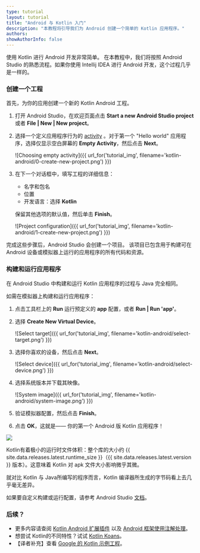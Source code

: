 ```yaml
---
type: tutorial
layout: tutorial
title: "Android 与 Kotlin 入门"
description: "本教程将引导我们为 Android 创建一个简单的 Kotlin 应用程序。"
authors: 
showAuthorInfo: false
---
```


使用 Kotlin 进行 Android 开发非常简单。
在本教程中，我们将按照 Android Studio 的熟悉流程。如果你使用 Intellij IDEA 进行 Android 开发，这个过程几乎是一样的。

### 创建一个工程

首先，为你的应用创建一个新的 Kotlin Android 工程。

1. 打开 Android Studio，在欢迎页面点击 **Start a new Android Studio project**  或者 **File \| New \| New project**。

2. 选择一个定义应用程序行为的 [activity](https://developer.android.com/guide/components/activities/intro-activities) 。对于第一个 "Hello world" 应用程序，选择仅显示空白屏幕的 __Empty Activity__，然后点击 __Next__。

   ![Choosing empty activity]({{ url_for('tutorial_img', filename='kotlin-android/0-create-new-project.png') }})

3. 在下一个对话框中，填写工程的详细信息：
   - 名字和包名
   - 位置
   - 开发语言：选择 __Kotlin__

   保留其他选项的默认值，然后单击 __Finish__。

   ![Project configuration]({{ url_for('tutorial_img', filename='kotlin-android/1-create-new-project.png') }})

完成这些步骤后，Android Studio 会创建一个项目。 该项目已包含用于构建可在 Android 设备或模拟器上运<!---->行的应用程序的所有代码和资源。

### 构建和运行应用程序

在 Android Studio 中构建和运行 Kotlin 应用程序的过程与 Java 完全相同。

如需在模拟器上构建和运行应用程序：
1. 点击工具栏上的 __Run__ 运行预定义的 __app__ 配置，或者 __Run \| Run 'app'__。
2. 选择 __Create New Virtual Device__。

   ![Select target]({{ url_for('tutorial_img', filename='kotlin-android/select-target.png') }})

3. 选择你喜欢的设备，然后点击 __Next__。

   ![Select device]({{ url_for('tutorial_img', filename='kotlin-android/select-device.png') }})

4. 选择系统版本并下载其映像。

   ![System image]({{ url_for('tutorial_img', filename='kotlin-android/system-image.png') }})

5. 验证模拟器配置，然后点击 __Finish__。

6. 点击 __OK__，这就是—— 你的第一个 Android 版 Kotlin 应用程序！


<div style="display: flex; align-items: center; margin-bottom: 10px;">
    <img
    src="{{ url_for('asset', path='images/tutorials/kotlin-android/hello-app.png') }}"
    data-gif-src="{{ url_for('asset', path='images/tutorials/kotlin-android/hello-app.gif') }}"
    class="gif-image">
</div>

Kotlin有着极小的运行时文件体积：整个库的大小约 {{ site.data.releases.latest.runtime_size }}（{{ site.data.releases.latest.version }} 版本）。这意味着 Kotlin 对 apk 文件大小影响微乎其微。

就对比 Kotlin 与 Java所编写的程序而言，Kotlin 编译器所生成的字节码看上去几乎毫无差异。

如果要自定义构建或运行配置，请参考 Android Studio [文档](https://developer.android.com/studio/run)。

### 后续？

* 更多内容请查阅 [Kotlin Android 扩展插件](android-plugin.html) 以及 [Android 框架使用注解处理](android-frameworks.html)。
* 想尝试 Kotlin的不同特性？试试 [Kotlin Koans](koans.html)。
* 【译者补充】查看 [Google 的 Kotlin 示例工程](https://developer.android.com/samples/index.html?language=kotlin)。
